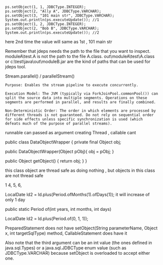     ps.setObject(1, 1, JDBCType.INTEGER);
    ps.setObject(2, "Ally A", JDBCType.VARCHAR);
    ps.setObject(3, "101 main str", JDBCType.VARCHAR);
    System.out.println(ps.executeUpdate()); //1
    ps.setObject(1, 2, JDBCType.INTEGER);
    ps.setObject(2, "Bob B", JDBCType.VARCHAR);
    System.out.println(ps.executeUpdate()); //2

here 2nd time the value will same as 1st , 101 main str




Remember that jdeps needs the path to the file that you want to inspect. moduleA\test.A is not the path to the file A.class.
out\moduleA\test\A.class or c:\test\java\out\moduleB.jar are the kind of paths that can be used for jdeps tool.
	

Stream.parallel() / parallelStream()

    Purpose: Enables the stream pipeline to execute concurrently.

    Execution Model: The JVM (typically via ForkJoinPool.commonPool()) can split the source data into multiple segments. Operations on these segments are performed in parallel, and results are finally combined.

    Non-Deterministic Order: The order in which elements are processed by different threads is not guaranteed. Do not rely on sequential order for side effects unless specific synchronization is used (which defeats much of the purpose of parallel streams).



runnable can passed as argument creating Thread , callable cant






public class DataObjectWrapper
{
   private final Object obj;

   public DataObjectWrapper(Object pObj){ obj = pObj; }

   public Object getObject() { return obj; }
}


this class object are thread safe as doing nothing , but objects in this class are not thread safe

1
4,
5,
6,



LocalDate ld2 = ld.plus(Period.ofMonths(1).ofDays(1));
it will increase of only 1 day

public static Period of(int years, int months, int days)

LocalDate ld2 = ld.plus(Period.of(0, 1, 1));




PreparedStatement does not have setObject(String parameterName, Object x, int targetSqlType) method, CallableStatement does have it


Also note that the third argument can be an int value (the ones defined in java.sql.Types) or a java.sql.JDBCType enum value (such as JDBCType.VARCHAR) because setObject is overloaded to accept either one.
